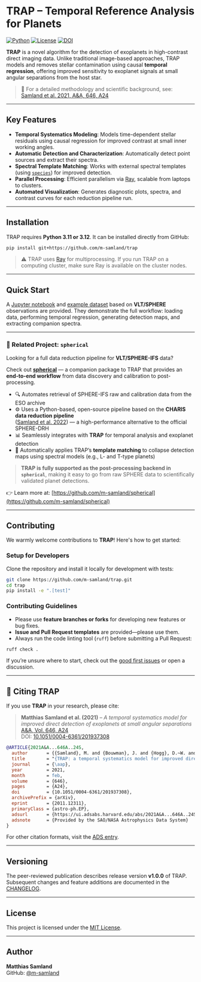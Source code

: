 # TRAP – Temporal Reference Analysis for Planets

[![Python](https://img.shields.io/badge/Python-3.11%2C%203.12-brightgreen.svg)](https://github.com/m-samland/trap)
[![License](https://img.shields.io/badge/license-MIT-blue.svg)](https://github.com/m-samland/trap/blob/main/LICENSE)
[![DOI](https://img.shields.io/badge/DOI-10.1051%2F0004--6361%2F201937308-blue)](https://doi.org/10.1051/0004-6361/201937308)

**TRAP** is a novel algorithm for the detection of exoplanets in high-contrast direct imaging data. Unlike traditional image-based approaches, TRAP models and removes stellar contamination using causal **temporal regression**, offering improved sensitivity to exoplanet signals at small angular separations from the host star.

> 📄 For a detailed methodology and scientific background, see:  
> [Samland et al. 2021, A&A, 646, A24](https://ui.adsabs.harvard.edu/abs/2021A%26A...646A..24S/abstract)

---

## Key Features

- **Temporal Systematics Modeling**: Models time-dependent stellar residuals using causal regression for improved contrast at small inner working angles.
- **Automatic Detection and Characterization**: Automatically detect point sources and extract their spectra.
- **Spectral Template Matching**: Works with external spectral templates (using [`species`](https://github.com/tomasstolker/species)) for improved detection.
- **Parallel Processing**: Efficient parallelism via [Ray](https://docs.ray.io/), scalable from laptops to clusters.
- **Automated Visualization**: Generates diagnostic plots, spectra, and contrast curves for each reduction pipeline run.

---

## Installation

TRAP requires **Python 3.11 or 3.12**. It can be installed directly from GitHub:

```bash
pip install git+https://github.com/m-samland/trap
```

> ⚠️ TRAP uses [Ray](https://docs.ray.io/en/latest/) for multiprocessing. If you run TRAP on a computing cluster, make sure Ray is available on the cluster nodes.

---

## Quick Start

A [Jupyter notebook](examples/tutorial_notebook.ipynb) and [example dataset](examples/data/) based on **VLT/SPHERE** observations are provided. They demonstrate the full workflow: loading data, performing temporal regression, generating detection maps, and extracting companion spectra.

---

### 🔗 Related Project: `spherical`

Looking for a full data reduction pipeline for **VLT/SPHERE-IFS** data?

Check out [**spherical**](https://github.com/m-samland/spherical) — a companion package to TRAP that provides an **end-to-end workflow** from data discovery and calibration to post-processing.

- 🔍 Automates retrieval of SPHERE-IFS raw and calibration data from the ESO archive
- ⚙️ Uses a Python-based, open-source pipeline based on the **CHARIS data reduction pipeline**  
  ([Samland et al. 2022](https://ui.adsabs.harvard.edu/abs/2022A%26A...668A..84S/abstract)) — a high-performance alternative to the official SPHERE-DRH
- 📊 Seamlessly integrates with **TRAP** for temporal analysis and exoplanet detection
- 🌈 Automatically applies TRAP’s **template matching** to collapse detection maps using spectral models (e.g., L- and T-type planets)

> **TRAP is fully supported as the post-processing backend in `spherical`**, making it easy to go from raw SPHERE data to scientifically validated planet detections.

👉 Learn more at: [https://github.com/m-samland/spherical](https://github.com/m-samland/spherical)

---

## Contributing

We warmly welcome contributions to **TRAP**! Here's how to get started:

### Setup for Developers

Clone the repository and install it locally for development with tests:

```bash
git clone https://github.com/m-samland/trap.git
cd trap
pip install -e ".[test]"
```

### Contributing Guidelines

- Please use **feature branches or forks** for developing new features or bug fixes.
- **Issue and Pull Request templates** are provided—please use them.
- Always run the code linting tool (`ruff`) before submitting a Pull Request:

```bash
ruff check .
```

If you’re unsure where to start, check out the [good first issues](https://github.com/m-samland/trap/labels/good%20first%20issue) or open a discussion.

---

## 📖 Citing TRAP

If you use **TRAP** in your research, please cite:

> **Matthias Samland et al. (2021)** – *A temporal systematics model for improved direct detection of exoplanets at small angular separations*  
> [A&A, Vol. 646, A24](https://ui.adsabs.harvard.edu/abs/2021A%26A...646A..24S)  
> DOI: [10.1051/0004-6361/201937308](https://doi.org/10.1051/0004-6361/201937308)

```bibtex
@ARTICLE{2021A&A...646A..24S,
  author       = {{Samland}, M. and {Bouwman}, J. and {Hogg}, D.~W. and {Brandner}, W. and {Henning}, T. and {Janson}, M.},
  title        = "{TRAP: a temporal systematics model for improved direct detection of exoplanets at small angular separations}",
  journal      = {\aap},
  year         = 2021,
  month        = feb,
  volume       = {646},
  pages        = {A24},
  doi          = {10.1051/0004-6361/201937308},
  archivePrefix = {arXiv},
  eprint       = {2011.12311},
  primaryClass = {astro-ph.EP},
  adsurl       = {https://ui.adsabs.harvard.edu/abs/2021A&A...646A..24S},
  adsnote      = {Provided by the SAO/NASA Astrophysics Data System}
}
```

For other citation formats, visit the [ADS entry](https://ui.adsabs.harvard.edu/abs/2021A%26A...646A..24S/exportcitation).

---

## Versioning

The peer-reviewed publication describes release version **v1.0.0** of TRAP.  
Subsequent changes and feature additions are documented in the [CHANGELOG](CHANGELOG.md).

---

## License

This project is licensed under the [MIT License](https://github.com/m-samland/trap/blob/main/LICENSE).

---

## Author

**Matthias Samland**  
GitHub: [@m-samland](https://github.com/m-samland)
